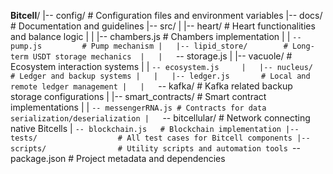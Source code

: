 **Bitcell**/
|-- config/                 # Configuration files and environment variables
|-- docs/                   # Documentation and guidelines
|-- src/
|   |-- heart/              # Heart functionalities and balance logic
|   |   |-- chambers.js     # Chambers implementation
|   |   `-- pump.js         # Pump mechanism
|   |-- lipid_store/        # Long-term USDT storage mechanics 
|   |   `-- storage.js
|   |-- vacuole/            # Ecosystem interaction systems
|   |   `-- ecosystem.js    
|   |-- nucleus/            # Ledger and backup systems
|   |   |-- ledger.js       # Local and remote ledger management
|   |   `-- kafka/          # Kafka related backup storage configurations
|   |-- smart_contracts/    # Smart contract implementations
|   |   `-- messengerRNA.js # Contracts for data serialization/deserialization
|   `-- bitcellular/        # Network connecting native Bitcells
|       `-- blockchain.js   # Blockchain implementation
|-- tests/                  # All test cases for Bitcell components
|-- scripts/                # Utility scripts and automation tools
`-- package.json            # Project metadata and dependencies
